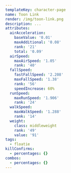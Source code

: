 ```yaml
---
templateKey: character-page
name: Toon Link
render: /img/toon-link.png
description: ...
attributes:
  airAcceleration:
    baseValue: '0.01'
    maxAdditional: '0.08'
    rank: '21'
    total: '0.09'
  airSpeed:
    maxAirSpeed: '1.05'
    rank: '40'
  fallSpeed:
    fastFallSpeed: '2.208'
    maxFallSpeed: '1.38'
    rank: '56'
    speedIncrease: 60%
  runSpeed:
    maxRunSpeed: '1.906'
    rank: '24'
  walkSpeed:
    maxWalkSpeed: '1.288'
    rank: '14'
  weight:
    class: middleweight
    rank: '49'
    value: '91'
tags:
  - floatie
killConfirms:
  - percentages: {}
combos:
  - percentages: {}
---
```


